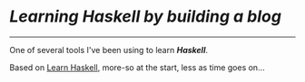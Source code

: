 # _Learning Haskell by building a blog_

---

One of several tools I've been using to learn **_Haskell_**.

Based on [Learn Haskell](https://learn-haskell.blog/), more-so at the start, less as time goes on...
